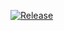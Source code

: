 [![Release](https://github.com/dustypigtv/DustyPig.Tools/actions/workflows/release.yml/badge.svg)](https://github.com/dustypigtv/DustyPig.Tools/actions/workflows/release.yml)
